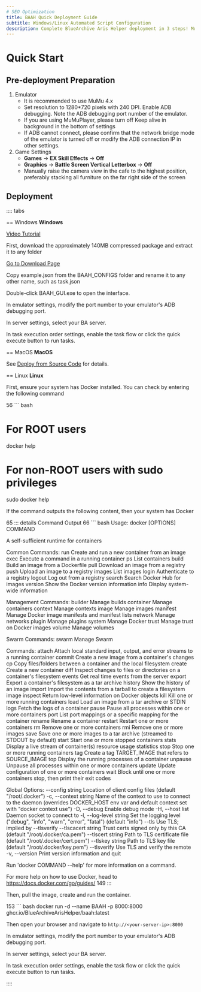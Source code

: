 ```yaml
---
# SEO Optimization
title: BAAH Quick Deployment Guide
subtitle: Windows/Linux Automated Script Configuration
description: Complete BlueArchive Aris Helper deployment in 3 steps! MuMu emulator settings (1280x720/240 DPI), Windows extract-and-run + GUI configuration, Linux Docker one-click deployment, with scheduled task automation support.
---
```


<LanguageWarn/>

# Quick Start

## Pre-deployment Preparation

1. Emulator
   - It is recommended to use MuMu 4.x
   - Set resolution to 1280*720 pixels with 240 DPI. Enable ADB debugging. Note the ADB debugging port number of the emulator.
   - If you are using MuMuPlayer, please turn off Keep alive in background in the bottom of settings
   - If ADB cannot connect, please confirm that the network bridge mode of the emulator is turned off or modify the ADB connection IP in other settings.
2. Game Settings
    - **Games** -> **EX Skill Effects** -> **Off**
    - **Graphics** -> **Battle Screen Vertical Letterbox** -> **Off**
    - Manually raise the camera view in the cafe to the highest position, preferably stacking all furniture on the far right side of the screen

## Deployment

:::: tabs

== Windows
**Windows**

[Video Tutorial](https://www.bilibili.com/video/BV1ZxfGYSEVr)

First, download the approximately 140MB compressed package and extract it to any folder

[Go to Download Page](/download)

Copy example.json from the BAAH_CONFIGS folder and rename it to any other name, such as task.json

Double-click BAAH_GUI.exe to open the interface.

In emulator settings, modify the port number to your emulator's ADB debugging port.

In server settings, select your BA server.

In task execution order settings, enable the task flow or click the quick execute button to run tasks.


== MacOS
**MacOS**

See [Deploy from Source Code](../docs/source-code.md) for details.

== Linux
**Linux**

First, ensure your system has Docker installed. You can check by entering the following command

 56  ``` bash
# For ROOT users
docker help
# For non-ROOT users with sudo privileges
sudo docker help

If the command outputs the following content, then your system has Docker

 65  ::: details Command Output
 66  ``` bash
Usage:  docker [OPTIONS] COMMAND

A self-sufficient runtime for containers

Common Commands:
  run         Create and run a new container from an image
  exec        Execute a command in a running container
  ps          List containers
  build       Build an image from a Dockerfile
  pull        Download an image from a registry
  push        Upload an image to a registry
  images      List images
  login       Authenticate to a registry
  logout      Log out from a registry
  search      Search Docker Hub for images
  version     Show the Docker version information
  info        Display system-wide information

Management Commands:
  builder     Manage builds
  container   Manage containers
  context     Manage contexts
  image       Manage images
  manifest    Manage Docker image manifests and manifest lists
  network     Manage networks
  plugin      Manage plugins
  system      Manage Docker
  trust       Manage trust on Docker images
  volume      Manage volumes

Swarm Commands:
  swarm       Manage Swarm

Commands:
  attach      Attach local standard input, output, and error streams to a running container
  commit      Create a new image from a container's changes
  cp          Copy files/folders between a container and the local filesystem
  create      Create a new container
  diff        Inspect changes to files or directories on a container's filesystem
  events      Get real time events from the server
  export      Export a container's filesystem as a tar archive
  history     Show the history of an image
  import      Import the contents from a tarball to create a filesystem image
  inspect     Return low-level information on Docker objects
  kill        Kill one or more running containers
  load        Load an image from a tar archive or STDIN
  logs        Fetch the logs of a container
  pause       Pause all processes within one or more containers
  port        List port mappings or a specific mapping for the container
  rename      Rename a container
  restart     Restart one or more containers
  rm          Remove one or more containers
  rmi         Remove one or more images
  save        Save one or more images to a tar archive (streamed to STDOUT by default)
  start       Start one or more stopped containers
  stats       Display a live stream of container(s) resource usage statistics
  stop        Stop one or more running containers
  tag         Create a tag TARGET_IMAGE that refers to SOURCE_IMAGE
  top         Display the running processes of a container
  unpause     Unpause all processes within one or more containers
  update      Update configuration of one or more containers
  wait        Block until one or more containers stop, then print their exit codes

Global Options:
      --config string      Location of client config files (default "/root/.docker")
  -c, --context string     Name of the context to use to connect to the daemon (overrides
                           DOCKER_HOST env var and default context set with "docker context use")
  -D, --debug              Enable debug mode
  -H, --host list          Daemon socket to connect to
  -l, --log-level string   Set the logging level ("debug", "info", "warn", "error", "fatal")
                           (default "info")
      --tls                Use TLS; implied by --tlsverify
      --tlscacert string   Trust certs signed only by this CA (default "/root/.docker/ca.pem")
      --tlscert string     Path to TLS certificate file (default "/root/.docker/cert.pem")
      --tlskey string      Path to TLS key file (default "/root/.docker/key.pem")
      --tlsverify          Use TLS and verify the remote
  -v, --version            Print version information and quit

Run 'docker COMMAND --help' for more information on a command.

For more help on how to use Docker, head to https://docs.docker.com/go/guides/
149  :::

Then, pull the image, create and run the container.

153  ``` bash
docker run -d --name BAAH -p 8000:8000 ghcr.io/BlueArchiveArisHelper/baah:latest

Then open your browser and navigate to `http://<your-server-ip>:8000`

In emulator settings, modify the port number to your emulator's ADB debugging port.

In server settings, select your BA server.

In task execution order settings, enable the task flow or click the quick execute button to run tasks.

::::
